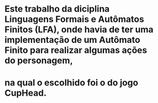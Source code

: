 # Este trabalho da diciplina Linguagens Formais e Autômatos Finitos (LFA), onde havia de ter uma implementação de um Autômato Finito para realizar algumas ações do personagem,
# na qual o escolhido foi o do jogo CupHead.
